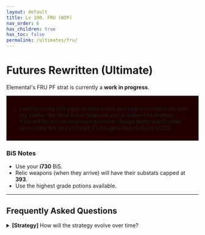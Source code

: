 ```yaml
---
layout: default
title: Lv 100. FRU (WIP)
nav_order: 6
has_children: true
has_toc: false
permalink: /ultimates/fru/
---
```


# Futures Rewritten (Ultimate)

Elemental's FRU PF strat is currently a **work in progress**.

<div style="background-color: #200 ; padding: 10px; border: 1px solid;">
<ul>
  <li><b>I will be using this page to take notes and help communicate with my 
  static- the strat is not finalized and is subject to change.</b></li>
  <li><b>This will be a time-intensive process- things likely won't settle down
  until the end of Patch 7.1 (roughly March/April 2025).</b></li>
</ul>
</div>

### BiS Notes

- Use your **i730** BiS.
- Relic weapons (when they arrive) will have their substats capped at **393**.
- Use the highest grade potions available.


---

## Frequently Asked Questions

<details markdown=block>
<summary>
  <b>[Strategy]</b> How will the strategy evolve over time?
</summary>
<table>
  <tr>
    <td>
      <p>In the beginning, we will likely follow or at least be close to what 
      Mana does because of interest <em>(many players will travel to Mana to 
      get extra prog in PF)</em>.</p>
      <p>However, there will come a point where PF runs into a wall and gets 
      "stuck"- at this point on, Elemental's strategy typically diverges from 
      Mana.</p>
      <p>While <em>it would be nice</em> if Elemental followed Mana all the way
      to the end, Elemental's Ultimate PF culture is, well, ultimately <em>(pun
      not intended)</em> stronger than Mana's.</p>
      <p>While it is in Elemental's interest to accommodate Mana's strategy, 
      Elemental is not as beholden to follow Mana unlike other raid content 
      (like EX trials).</p>
      <p>As a result, the final strat will likely resemble Mana in the first 
      few phases, but differ towards the end.</p>
    </td>
  </tr>
</table>
</details>